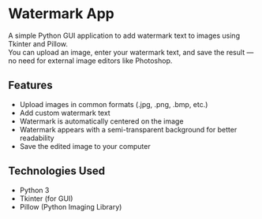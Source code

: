 # Watermark App

A simple Python GUI application to add watermark text to images using Tkinter and Pillow.  
You can upload an image, enter your watermark text, and save the result — no need for external image editors like Photoshop.

## Features

- Upload images in common formats (.jpg, .png, .bmp, etc.)
- Add custom watermark text
- Watermark is automatically centered on the image
- Watermark appears with a semi-transparent background for better readability
- Save the edited image to your computer

## Technologies Used

- Python 3
- Tkinter (for GUI)
- Pillow (Python Imaging Library)
